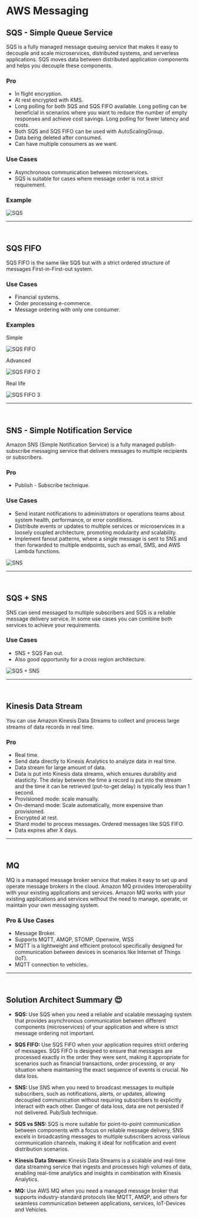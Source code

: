 # AWS Messaging

## SQS - Simple Queue Service
SQS is a fully managed message queuing service that makes it easy to decouple and scale microservices, distributed systems, and serverless applications. SQS moves data between distributed application components and helps you decouple these components.

### Pro
- In flight encryption.
- At rest encrypted with KMS.
- Long polling for both SQS and SQS FIFO available. Long polling can be beneficial in scenarios where you want to reduce the number of empty responses and achieve cost savings. Long polling for fewer latency and costs.
- Both SQS and SQS FIFO can be used with AutoScalingGroup.
- Data being deleted after consumed.
- Can have multiple consumers as we want.


### Use Cases
- Asynchronous communication between microservices.
- SQS is suitable for cases where message order is not a strict requirement.

### Example

![SQS](./draws/sqs.png)

---
<br>

## SQS FIFO
SQS FIFO is the same like SQS but with a strict ordered structure of messages First-in-First-out system.

### Use Cases
- Financial systems.
- Order processing e-commerce.
- Message ordering with only one consumer.

### Examples

Simple

![SQS FIFO](./draws/sqs-fifo-example-simple.png)
<br>

Advanced

![SQS FIFO 2](./draws/sqs-fifo-example-advanced.png)
<br>

Real life

![SQS FIFO 3](./draws/sqs-fifo-real-life.png)

---
<br>

## SNS - Simple Notification Service
Amazon SNS (Simple Notification Service) is a fully managed publish-subscribe messaging service that delivers messages to multiple recipients or subscribers.

### Pro
- Publish - Subscribe technique.

### Use Cases
- Send instant notifications to administrators or operations teams about system health, performance, or error conditions.
- Distribute events or updates to multiple services or microservices in a loosely coupled architecture, promoting modularity and scalability.
- Implement fanout patterns, where a single message is sent to SNS and then forwarded to multiple endpoints, such as email, SMS, and AWS Lambda functions.

![SNS](./draws/SNS.png)

---
<br>

## SQS + SNS
SNS can send messaged to multiple subscribers and SQS is a reliable message delivery service. In some use cases you can combine both services to achieve your requirements.

### Use Cases
- SNS + SQS Fan out.
- Also good opportunity for a cross region architecture.

![SQS + SNS](./draws/sqs-sns.png)

---
<br>

## Kinesis Data Stream
You can use Amazon Kinesis Data Streams to collect and process large streams of data records in real time.

### Pro
- Real time.
- Send data directly to Kinesis Analytics to analyze data in real time.
- Data stream for large amount of data.
- Data is put into Kinesis data streams, which ensures durability and elasticity. The delay between the time a record is put into the stream and the time it can be retrieved (put-to-get delay) is typically less than 1 second.
- Provisioned mode: scale manually.
- On-demand mode: Scale automatically, more expensive than provisioned.
- Encrypted at rest.
- Shard model to process messages. Ordered messages like SQS FIFO.
- Data expires after X days.

---
<br>

## MQ
MQ is a managed message broker service that makes it easy to set up and operate message brokers in the cloud. Amazon MQ provides interoperability with your existing applications and services. Amazon MQ works with your existing applications and services without the need to manage, operate, or maintain your own messaging system.

### Pro & Use Cases
- Message Broker.
- Supports MQTT, AMQP, STOMP, Openwire, WSS
- MQTT is a lightweight and efficient protocol specifically designed for communication between devices in scenarios like Internet of Things (IoT).
- MQTT connection to vehicles.

---
<br>


## Solution Architect Summary 😍

- <b>SQS: </b>Use SQS when you need a reliable and scalable messaging system that provides asynchronous communication between different components (microservices) of your application and where is strict message ordering not important.

- <b>SQS FIFO: </b>Use SQS FIFO when your application requires strict ordering of messages. SQS FIFO is designed to ensure that messages are processed exactly in the order they were sent, making it appropriate for scenarios such as financial transactions, order processing, or any situation where maintaining the exact sequence of events is crucial. No data loss.

- <b>SNS: </b>Use SNS when you need to broadcast messages to multiple subscribers, such as notifications, alerts, or updates, allowing decoupled communication without requiring subscribers to explicitly interact with each other. Danger of data loss, data are not persisted if not delivered. Pub/Sub technique.

- <b>SQS vs SNS: </b>SQS is more suitable for point-to-point communication between components with a focus on reliable message delivery, SNS excels in broadcasting messages to multiple subscribers across various communication channels, making it ideal for notification and event distribution scenarios.

- <b>Kinesis Data Stream: </b>Kinesis Data Streams is a scalable and real-time data streaming service that ingests and processes high volumes of data, enabling real-time analytics and insights in combination with Kinesis Analytics.

- <b>MQ: </b>Use AWS MQ when you need a managed message broker that supports industry-standard protocols like MQTT, AMQP, and others for seamless communication between applications, services, IoT-Devices and Vehicles.